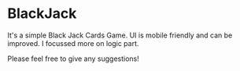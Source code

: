 # BlackJack
It's a simple Black Jack Cards Game. UI is mobile friendly and can be improved. I focussed more on logic part.

Please feel free to give any suggestions!
